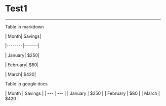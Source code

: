 # Test1


---
Table in markdown





| Month| Savings|


|--------|-------|


| January| $250|


| February| $80|


| March| $420|





Table in google docs






| Month
 | Savings
 |
| --- | --- |
| January
 | $250
 |
| February
 | $80
 |
| March
 | $420
 |





